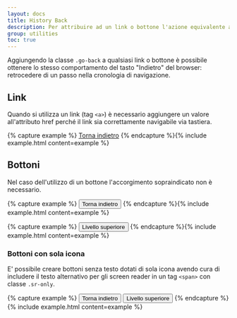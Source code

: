```yaml
---
layout: docs
title: History Back
description: Per attribuire ad un link o bottone l'azione equivalente al "torna indietro" del browser.
group: utilities
toc: true
---
```


Aggiungendo la classe `.go-back` a qualsiasi link o bottone è possibile ottenere lo stesso comportamento del tasto "Indietro" del browser: retrocedere di un passo nella cronologia di navigazione.

## Link

Quando si utilizza un link (tag `<a>`) è necessario aggiungere un valore all'attributo href perché il link sia correttamente navigabile via tastiera.

{% capture example %}
<a href="#" class="go-back"><i class="it-arrow-left"></i> Torna indietro</a>
{% endcapture %}{% include example.html content=example %}

## Bottoni

Nel caso dell'utilizzo di un bottone l'accorgimento sopraindicato non è necessario.

{% capture example %}
<button type="button" class="btn btn-primary go-back"><i class="it-arrow-left"></i> Torna indietro</button>
{% endcapture %}{% include example.html content=example %}

{% capture example %}
<button type="button" class="btn btn-primary go-back"><i class="it-arrow-up"></i> Livello superiore</button>
{% endcapture %}{% include example.html content=example %}

### Bottoni con sola icona

E' possibile creare bottoni senza testo dotati di sola icona avendo cura di includere il testo alternativo per gli screen reader in un tag `<span>` con classe `.sr-only`.

{% capture example %}
<button type="button" class="btn btn-primary go-back"><i class="it-arrow-left"></i><span class="sr-only">Torna indietro</span></button>
<button type="button" class="btn btn-primary go-back"><i class="it-arrow-up"></i><span class="sr-only">Livello superiore</span></button>
{% endcapture %}{% include example.html content=example %}